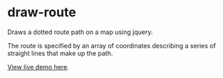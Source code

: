 draw-route
==========

Draws a dotted route path on a map using jquery.

The route is specified by an array of coordinates describing a series of straight lines that make up the path.

[View live demo here](http://caitriona.github.com/draw-route/).